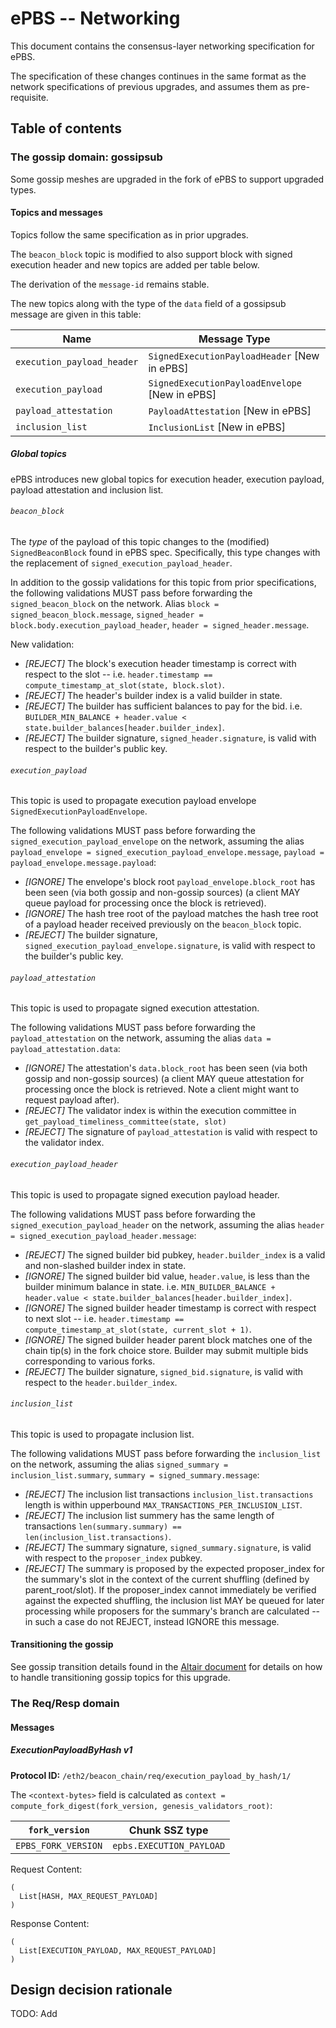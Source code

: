 # ePBS -- Networking


This document contains the consensus-layer networking specification for ePBS.

The specification of these changes continues in the same format as the network specifications of previous upgrades, and assumes them as pre-requisite.

## Table of contents

### The gossip domain: gossipsub

Some gossip meshes are upgraded in the fork of ePBS to support upgraded types.

#### Topics and messages

Topics follow the same specification as in prior upgrades.

The `beacon_block` topic is modified to also support block with signed execution header and new topics are added per table below.

The derivation of the `message-id` remains stable.

The new topics along with the type of the `data` field of a gossipsub message are given in this table:

| Name                       | Message Type                                   |
|----------------------------|------------------------------------------------|
| `execution_payload_header` | `SignedExecutionPayloadHeader` [New in ePBS]   |
| `execution_payload`        | `SignedExecutionPayloadEnvelope` [New in ePBS] |
| `payload_attestation`      | `PayloadAttestation` [New in ePBS]             |
| `inclusion_list`           | `InclusionList` [New in ePBS]                  |

##### Global topics

ePBS introduces new global topics for execution header, execution payload, payload attestation and inclusion list.

###### `beacon_block`

The *type* of the payload of this topic changes to the (modified) `SignedBeaconBlock` found in ePBS spec. Specifically, this type changes with the replacement of `signed_execution_payload_header`.

In addition to the gossip validations for this topic from prior specifications, the following validations MUST pass before forwarding the `signed_beacon_block` on the network. Alias `block = signed_beacon_block.message`, `signed_header = block.body.execution_payload_header`, `header = signed_header.message`.


New validation:

- _[REJECT]_ The block's execution header timestamp is correct with respect to the slot -- i.e. `header.timestamp == compute_timestamp_at_slot(state, block.slot)`.
- _[REJECT]_ The header's builder index is a valid builder in state. 
- _[REJECT]_ The builder has sufficient balances to pay for the bid. i.e. `BUILDER_MIN_BALANCE + header.value < state.builder_balances[header.builder_index]`.
- _[REJECT]_ The builder signature, `signed_header.signature`, is valid with respect to the builder's public key.

###### `execution_payload`

This topic is used to propagate execution payload envelope `SignedExecutionPayloadEnvelope`.

The following validations MUST pass before forwarding the `signed_execution_payload_envelope` on the network, assuming the alias `payload_envelope = signed_execution_payload_envelope.message`, `payload = payload_envelope.message.payload`:

- _[IGNORE]_ The envelope's block root `payload_envelope.block_root` has been seen (via both gossip and non-gossip sources) (a client MAY queue payload for processing once the block is retrieved).
- _[IGNORE]_ The hash tree root of the payload matches the hash tree root of a payload header received previously on the `beacon_block` topic.
- _[REJECT]_ The builder signature, `signed_execution_payload_envelope.signature`, is valid with respect to the builder's public key.

###### `payload_attestation`

This topic is used to propagate signed execution attestation.

The following validations MUST pass before forwarding the `payload_attestation` on the network, assuming the alias `data = payload_attestation.data`:

- _[IGNORE]_ The attestation's `data.block_root` has been seen (via both gossip and non-gossip sources) (a client MAY queue attestation for processing once the block is retrieved. Note a client might want to request payload after).
- _[REJECT]_ The validator index is within the execution committee in `get_payload_timeliness_committee(state, slot)`
- _[REJECT]_ The signature of `payload_attestation` is valid with respect to the validator index.

###### `execution_payload_header`

This topic is used to propagate signed execution payload header.

The following validations MUST pass before forwarding the `signed_execution_payload_header` on the network, assuming the alias `header = signed_execution_payload_header.message`:

- _[REJECT]_ The signed builder bid pubkey, `header.builder_index` is a valid and non-slashed builder index in state.
- _[IGNORE]_ The signed builder bid value, `header.value`, is less than the builder minimum balance in state.  i.e. `MIN_BUILDER_BALANCE + header.value < state.builder_balances[header.builder_index]`.
- _[IGNORE]_ The signed builder header timestamp is correct with respect to next slot -- i.e. `header.timestamp == compute_timestamp_at_slot(state, current_slot + 1)`.
- _[IGNORE]_ The signed builder header parent block matches one of the chain tip(s) in the fork choice store. Builder may submit multiple bids corresponding to various forks.
- _[REJECT]_ The builder signature, `signed_bid.signature`, is valid with respect to the `header.builder_index`.

###### `inclusion_list`

This topic is used to propagate inclusion list.

The following validations MUST pass before forwarding the `inclusion_list` on the network, assuming the alias `signed_summary = inclusion_list.summary`, `summary = signed_summary.message`:

- _[REJECT]_ The inclusion list transactions `inclusion_list.transactions` length is within upperbound `MAX_TRANSACTIONS_PER_INCLUSION_LIST`.
- _[REJECT]_ The inclusion list summery has the same length of transactions `len(summary.summary) == len(inclusion_list.transactions)`.
- _[REJECT]_ The summary signature, `signed_summary.signature`, is valid with respect to the `proposer_index` pubkey.
- _[REJECT]_ The summary is proposed by the expected proposer_index for the summary's slot in the context of the current shuffling (defined by parent_root/slot). If the proposer_index cannot immediately be verified against the expected shuffling, the inclusion list MAY be queued for later processing while proposers for the summary's branch are calculated -- in such a case do not REJECT, instead IGNORE this message.

#### Transitioning the gossip

See gossip transition details found in the [Altair document](../altair/p2p-interface.md#transitioning-the-gossip) for
details on how to handle transitioning gossip topics for this upgrade.

### The Req/Resp domain

#### Messages

##### ExecutionPayloadByHash v1

**Protocol ID:** `/eth2/beacon_chain/req/execution_payload_by_hash/1/`

The `<context-bytes>` field is calculated as `context = compute_fork_digest(fork_version, genesis_validators_root)`:

[1]: # (eth2spec: skip)

| `fork_version`           | Chunk SSZ type                |
|--------------------------|-------------------------------|
| `EPBS_FORK_VERSION`     | `epbs.EXECUTION_PAYLOAD`           |

Request Content:

```
(
  List[HASH, MAX_REQUEST_PAYLOAD]
)
```

Response Content:

```
(
  List[EXECUTION_PAYLOAD, MAX_REQUEST_PAYLOAD]
)
```


## Design decision rationale

TODO: Add